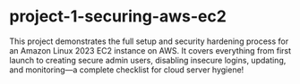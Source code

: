 # project-1-securing-aws-ec2
This project demonstrates the full setup and security hardening process for an Amazon Linux 2023 EC2 instance on AWS. It covers everything from first launch to creating secure admin users, disabling insecure logins, updating, and monitoring—a complete checklist for cloud server hygiene!
